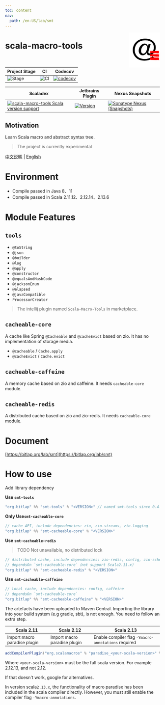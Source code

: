 ```yaml
---
toc: content
nav:
  path: /en-US/lab/smt
---
```


<img align="right" width="20%" height="30%" src="/images/smt.png" alt="https://bitlap.org"/>

# scala-macro-tools

| Project Stage | CI              | Codecov                                   |
| ------------- | --------------- | ----------------------------------------- |
| ![Stage]      | ![CI][badge-ci] | [![codecov][badge-codecov]][link-codecov] |

| Scaladex                                                                    | Jetbrains Plugin                              | Nexus Snapshots                                                  |
| --------------------------------------------------------------------------- | --------------------------------------------- | ---------------------------------------------------------------- |
| [![scala-macro-tools Scala version support][badge-scaladex]][link-scaladex] | [![Version][badge-jetbrains]][link-jetbrains] | [![Sonatype Nexus (Snapshots)][badge-snapshots]][link-snapshots] |

## Motivation

Learn Scala macro and abstract syntax tree.

> The project is currently experimental

[中文说明](./README_CN.md) | [English](./README.md)

# Environment

- Compile passed in Java 8、11
- Compile passed in Scala 2.11.12、2.12.14、2.13.6

# Module Features

## `tools`

- `@toString`
- `@json`
- `@builder`
- `@log`
- `@apply`
- `@constructor`
- `@equalsAndHashCode`
- `@jacksonEnum`
- `@elapsed`
- `@javaCompatible`
- `ProcessorCreator`

> The intellij plugin named `Scala-Macro-Tools` in marketplace.

## `cacheable-core`

A cache like Spring `@Cacheable` and `@cacheEvict` based on zio. It has no implementation of storage media.

- `@cacheable` / `Cache.apply`
- `@cacheEvict` / `Cache.evict`

## `cacheable-caffeine`

A memory cache based on zio and caffeine. It needs `cacheable-core` module.

## `cacheable-redis`

A distributed cache based on zio and zio-redis. It needs `cacheable-core` module.

# Document

[https://bitlap.org/lab/smt](https://bitlap.org/lab/smt)

# How to use

Add library dependency

**Use `smt-tools`**

```scala
"org.bitlap" %% "smt-tools" % "<VERSION>" // named smt-tools since 0.4.0
```

**Only Use`smt-cacheable-core`**

```scala
// cache API, include dependencies: zio, zio-streams, zio-logging
"org.bitlap" %% "smt-cacheable-core" % "<VERSION>"
```

**Use `smt-cacheable-redis`**

> TODO Not unavailable, no distributed lock

```scala
// distributed cache, include dependencies: zio-redis, config, zio-schema, zio-schema-json, optional (zio-schema-derivation for case class)
// dependsOn `smt-cacheable-core`（not support Scala2.11.x）
"org.bitlap" %% "smt-cacheable-redis" % "<VERSION>"
```

**Use `smt-cacheable-caffeine`**

```scala
// local cache, include dependencies: config, caffeine
// dependsOn `smt-cacheable-core`
"org.bitlap" %% "smt-cacheable-caffeine" % "<VERSION>"
```

The artefacts have been uploaded to Maven Central. Importing the library into your build system (e.g gradle, sbt), is not enough. You need to follow an extra step.

| Scala 2.11                   | Scala 2.12                   | Scala 2.13                                          |
| ---------------------------- | ---------------------------- | --------------------------------------------------- |
| Import macro paradise plugin | Import macro paradise plugin | Enable compiler flag `-Ymacro-annotations` required |

```scala
addCompilerPlugin("org.scalamacros" % "paradise_<your-scala-version>" % "<plugin-version>")
```

Where `<your-scala-version>` must be the full scala version. For example 2.12.13, and not 2.12.

If that doesn't work, google for alternatives.

In version scala`2.13.x`, the functionality of macro paradise has been included in the scala compiler directly. However,
you must still enable the compiler flag `-Ymacro-annotations`.

[stage]: https://img.shields.io/badge/Project%20Stage-Experimental-yellow.svg
[badge-ci]: https://github.com/bitlap/scala-macro-tools/actions/workflows/ScalaCI.yml/badge.svg
[badge-scaladex]: https://index.scala-lang.org/bitlap/scala-macro-tools/smt-tools/latest-by-scala-version.svg?platform=jvm
[badge-jetbrains]: https://img.shields.io/jetbrains/plugin/v/17202-scala-macro-tools
[badge-codecov]: https://codecov.io/gh/bitlap/scala-macro-tools/branch/master/graph/badge.svg?token=IA596YRTOT
[badge-snapshots]: https://img.shields.io/nexus/s/org.bitlap/smt-tools_2.13?server=https%3A%2F%2Fs01.oss.sonatype.org
[link-jetbrains]: https://plugins.jetbrains.com/plugin/17202-scala-macro-tools
[link-codecov]: https://codecov.io/gh/bitlap/scala-macro-tools
[link-scaladex]: https://index.scala-lang.org/bitlap/scala-macro-tools/smt-tools
[link-snapshots]: https://s01.oss.sonatype.org/content/repositories/snapshots/org/bitlap/
